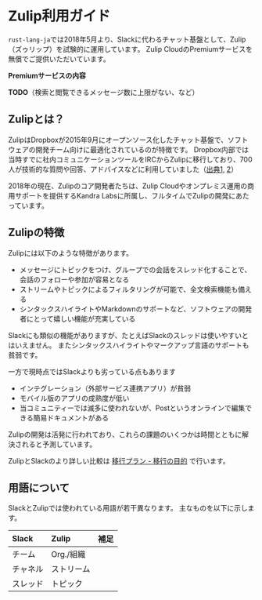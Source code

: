 # Zulip利用ガイド

`rust-lang-ja`では2018年5月より、Slackに代わるチャット基盤として、Zulip（ズゥリップ）を試験的に運用しています。
Zulip CloudのPremiumサービスを無償でご提供いただいています。

**Premiumサービスの内容**

**TODO**（検索と閲覧できるメッセージ数に上限がない、など）


## Zulipとは？

ZulipはDropboxが2015年9月にオープンソース化したチャット基盤で、ソフトウェアの開発チーム向けに最適化されているのが特徴です。
Dropbox内部では当時すでに社内コミュニケーションツールをIRCからZulipに移行しており、700人が技術的な質問や回答、アドバイスなどに利用していました（[出典1](https://mag.osdn.jp/15/09/29/151300), [2](https://blogs.dropbox.com/tech/2015/09/open-sourcing-zulip-a-dropbox-hack-week-project/)）

2018年の現在、Zulipのコア開発者たちは、Zulip Cloudやオンプレミス運用の商用サポートを提供するKandra Labsに所属し、フルタイムでZulipの開発にあたっています。


## Zulipの特徴

Zulipには以下のような特徴があります。

- メッセージにトピックをつけ、グループでの会話をスレッド化することで、会話のフォローや参加が容易となる
- ストリームやトピックによるフィルタリングが可能で、全文検索機能も備える
- シンタックスハイライトやMarkdownのサポートなど、ソフトウェアの開発者にとって嬉しい機能が充実している

Slackにも類似の機能がありますが、たとえばSlackのスレッドは使いやすいとはいえません。
またシンタックスハイライトやマークアップ言語のサポートも貧弱です。

一方で現時点ではSlackよりも劣っている点もあります

- インテグレーション（外部サービス連携アプリ）が貧弱
- モバイル版のアプリの成熟度が低い
- 当コミュニティーでは滅多に使われないが、Postというオンラインで編集できる簡易ドキュメントがある

Zulipの開発は活発に行われており、これらの課題のいくつかは時間とともに解決されると予測しています。

ZulipとSlackのより詳しい比較は [移行プラン - 移行の目的](../migration/index.html#移行の目的) で行います。


## 用語について

SlackとZulipでは使われている用語が若干異なります。
主なものを以下に示します。

| Slack | Zulip | 補足 |
|:--- |:--- |:--- |
| チーム | Org./組織 | |
| チャネル | ストリーム | | 
| スレッド | トピック | |
